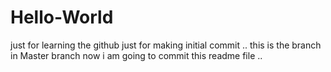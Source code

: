 # Hello-World
just for learning the github
just for making initial commit .. 
this is the branch in Master branch
now i am going to commit this readme file ..
